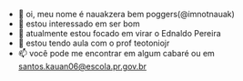 - 🥶 oi, meu nome é nauakzera bem poggers(@imnotnauak)
- 👀 estou interessado em ser bom
- 🌱 atualmente estou focado em virar o Ednaldo Pereira
- 💞️ estou tendo aula com o prof teotoniojr
- 📫 você pode me encontrar em algum cabaré ou em santos.kauan06@escola.pr.gov.br
